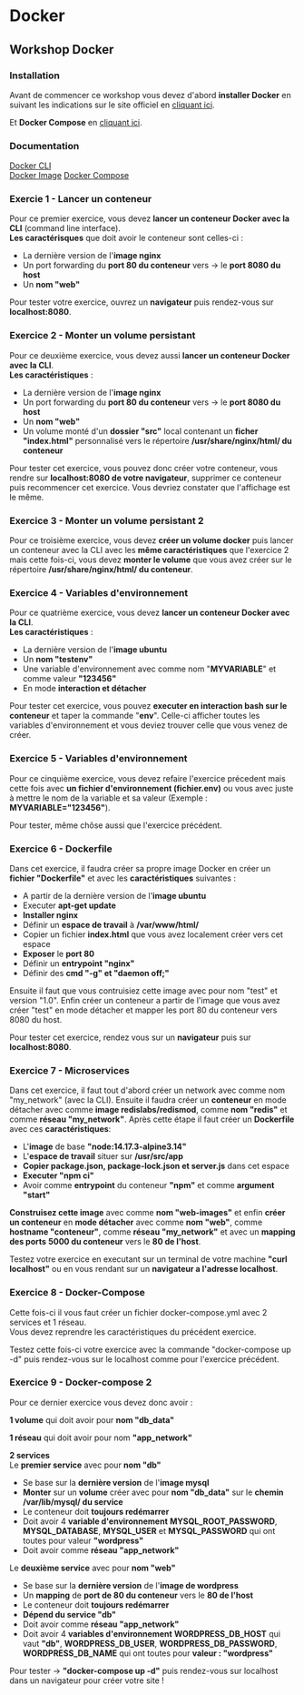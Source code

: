 # Docker
## Workshop Docker

### Installation
Avant de commencer ce workshop vous devez d'abord **installer Docker** en suivant les indications sur le site officiel en [cliquant ici](https://docs.docker.com/engine/install/).

Et **Docker Compose** en [cliquant ici](https://docs.docker.com/compose/install/other/).

### Documentation
[Docker CLI](https://docs.docker.com/engine/reference/run/)         
[Docker Image](https://docs.docker.com/engine/reference/builder/)
[Docker Compose](https://docs.docker.com/compose/compose-file/compose-file-v3/)

### Exercie 1 - Lancer un conteneur
Pour ce premier exercice, vous devez **lancer un conteneur Docker avec la CLI** (command line interface).          
**Les caractérisques** que doit avoir le conteneur sont celles-ci :

  - La dernière version de l'**image nginx**
  - Un port forwarding du **port 80 du conteneur** vers -> le **port 8080 du host**
  - Un **nom "web"**

Pour tester votre exercice, ouvrez un **navigateur** puis rendez-vous sur **localhost:8080**.

### Exercice 2 - Monter un volume persistant
Pour ce deuxième exercice, vous devez aussi **lancer un conteneur Docker avec la CLI**.       
**Les caractéristiques** :

  - La dernière version de l'**image nginx**
  - Un port forwarding du **port 80 du conteneur** vers -> le **port 8080 du host**
  - Un **nom "web"**
  - Un volume monté d'un **dossier "src"** local contenant un **ficher "index.html"** personnalisé vers le répertoire **/usr/share/nginx/html/ du conteneur**

Pour tester cet exercice, vous pouvez donc créer votre conteneur, vous rendre sur **localhost:8080 de votre navigateur**, supprimer ce conteneur puis recommencer cet exercice. Vous devriez constater que l'affichage est le même.

### Exercice 3 - Monter un volume persistant 2
Pour ce troisième exercice, vous devez **créer un volume docker** puis lancer un conteneur avec la CLI avec les **même caractéristiques** que l'exercice 2 mais cette fois-ci, vous devez **monter le volume** que vous avez créer sur le répertoire **/usr/share/nginx/html/ du conteneur**.

### Exercice 4 - Variables d'environnement
Pour ce quatrième exercice, vous devez **lancer un conteneur Docker avec la CLI**.          
**Les caractéristiques** :

  - La dernière version de l'**image ubuntu**
  - Un **nom "testenv"**
  - Une variable d'environnement avec comme nom "**MYVARIABLE**" et comme valeur **"123456"**
  - En mode **interaction et détacher**

Pour tester cet exercice, vous pouvez **executer en interaction bash sur le conteneur** et taper la commande "**env**".
Celle-ci afficher toutes les variables d'environnement et vous deviez trouver celle que vous venez de créer.

### Exercice 5 - Variables d'environnement
Pour ce cinquième exercice, vous devez refaire l'exercice précedent mais cette fois avec **un fichier d'environnement (fichier.env)** ou vous avec juste à mettre le nom de la variable et sa valeur (Exemple : **MYVARIABLE="123456"**).

Pour tester, même chôse aussi que l'exercice précédent.

### Exercice 6 - Dockerfile
Dans cet exercice, il faudra créer sa propre image Docker en créer un **fichier "Dockerfile"** et avec les **caractéristiques** suivantes :

  - A partir de la dernière version de l'**image ubuntu**
  - Executer **apt-get update**
  - **Installer nginx**
  - Définir un **espace de travail** à **/var/www/html/**
  - Copier un fichier **index.html** que vous avez localement créer vers cet espace
  - **Exposer** le **port 80**
  - Définir un **entrypoint "nginx"**
  - Définir des **cmd "-g" et "daemon off;"**

Ensuite il faut que vous contruisiez cette image avec pour nom "test" et version "1.0".
Enfin créer un conteneur a partir de l'image que vous avez créer "test" en mode détacher et mapper les port 80 du conteneur vers 8080 du host.

Pour tester cet exercice, rendez vous sur un **navigateur** puis sur **localhost:8080**.

### Exercice 7 - Microservices
Dans cet exercice, il faut tout d'abord créer un network avec comme nom "my_network" (avec la CLI).
Ensuite il faudra créer un **conteneur** en mode détacher avec comme **image redislabs/redismod**,
comme **nom "redis"** et comme **réseau "my_network"**.
Après cette étape il faut créer un **Dockerfile** avec ces **caractéristiques**:
  
  - L'**image** de base **"node:14.17.3-alpine3.14"**
  - L'**espace de travail** situer sur **/usr/src/app**
  - **Copier package.json, package-lock.json et server.js** dans cet espace
  - **Executer "npm ci"**
  - Avoir comme **entrypoint** du conteneur **"npm"** et comme **argument "start"**

**Construisez cette image** avec comme **nom "web-images"** et enfin **créer un conteneur** en **mode détacher** avec comme **nom "web"**, comme **hostname "conteneur"**, comme **réseau "my_network"** et avec un **mapping des ports** **5000 du conteneur** vers le **80 de l'host**.

Testez votre exercice en executant sur un terminal de votre machine **"curl localhost"** ou en vous rendant sur un **navigateur a l'adresse localhost**.

### Exercice 8 - Docker-Compose
Cette fois-ci il vous faut créer un fichier docker-compose.yml avec 2 services et 1 réseau.                                    
Vous devez reprendre les caractéristiques du précédent exercice.

Testez cette fois-ci votre exercice avec la commande "docker-compose up -d" puis rendez-vous sur le localhost comme pour l'exercice précédent.

### Exercice 9 - Docker-compose 2
Pour ce dernier exercice vous devez donc avoir :                                         

**1 volume** qui doit avoir pour **nom "db_data"**

**1 réseau** qui doit avoir pour nom **"app_network"**

**2 services**                                     
Le **premier service** avec pour **nom "db"**
  
  - Se base sur la **dernière version** de l'**image mysql**
  - **Monter** sur un **volume** créer avec pour **nom "db_data"** sur le **chemin /var/lib/mysql/ du service**
  - Le conteneur doit **toujours redémarrer**
  - Doit avoir 4 **variable d'environnement** **MYSQL_ROOT_PASSWORD**, **MYSQL_DATABASE**, **MYSQL_USER** et **MYSQL_PASSWORD** qui ont toutes pour valeur **"wordpress"**
  - Doit avoir comme **réseau "app_network"**

Le **deuxième service** avec pour **nom "web"**

  - Se base sur la **dernière version** de l'**image de wordpress**
  - Un **mapping** de **port de 80 du conteneur** vers le **80 de l'host**
  - Le conteneur doit **toujours redémarrer**
  - **Dépend du service "db"**
  - Doit avoir comme **réseau "app_network"**
  - Doit avoir 4 **variables d'environnement** **WORDPRESS_DB_HOST** qui vaut **"db"**, **WORDPRESS_DB_USER**, **WORDPRESS_DB_PASSWORD**, **WORDPRESS_DB_NAME** qui ont toutes pour **valeur : "wordpress"**
 
 Pour tester -> **"docker-compose up -d"** puis rendez-vous sur localhost dans un navigateur pour créer votre site !
